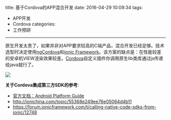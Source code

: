 title: 基于Cordova的APP混合开发
date: 2016-04-29 10:09:34
tags:
- APP开发
- Cordova
categories:
- 工作预研
-----------

原生开发太贵了，如果并非对APP要求较高的C端产品，混合开发已经足够。技术选型时决定使用[ngCordova](http://ngcordova.com/)和[ionic Framework](http://ionicframework.com/)。该方案的缺点是：在性能较差的安卓机VIEW渲染效果较差。[Cordova](https://cordova.apache.org)自定义插件你调用原生lib类库通过js传递给java就行了。

![](/images/ionic-developing-mobile-apps-for-the-real-world-daniel-comas-4-638.jpg)

**关于Cordova集成第三方SDK的参考**:
+ [官方文档：Android Platform Guide](http://cordova.apache.org/docs/en/3.6.0/guide/hybrid/plugins/index.html)
+ http://ionichina.com/topic/55368e249ee76e05064d4b11
+ https://forum.ionicframework.com/t/calling-native-code-sdks-from-ionic/12748
